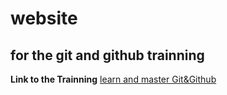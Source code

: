 # website

## for the git and github trainning 

**Link to the Trainning** [learn and master Git&Github](https://www.youtube.com/watch?v=QWSgElM4VRk&list=PL6WnVoBkDfDQwIxGS_YRwgbfQivfX1zXh)
